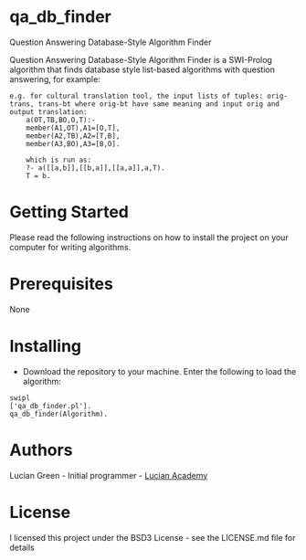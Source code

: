 # qa_db_finder
Question Answering Database-Style Algorithm Finder

Question Answering Database-Style Algorithm Finder is a SWI-Prolog algorithm that finds database style list-based algorithms with question answering, for example:

```
e.g. for cultural translation tool, the input lists of tuples: orig-trans, trans-bt where orig-bt have same meaning and input orig and output translation:
	a(OT,TB,BO,O,T):-
	member(A1,OT),A1=[O,T],
	member(A2,TB),A2=[T,B],
	member(A3,BO),A3=[B,O].
	
	which is run as:
	?- a([[a,b]],[[b,a]],[[a,a]],a,T).
	T = b.
```

# Getting Started

Please read the following instructions on how to install the project on your computer for writing algorithms.

# Prerequisites

None

# Installing

* Download the repository to your machine.
Enter the following to load the algorithm:
```
swipl
['qa_db_finder.pl'].
qa_db_finder(Algorithm).
```

# Authors

Lucian Green - Initial programmer - <a href="https://www.lucianacademy.com/">Lucian Academy</a>

# License

I licensed this project under the BSD3 License - see the LICENSE.md file for details
